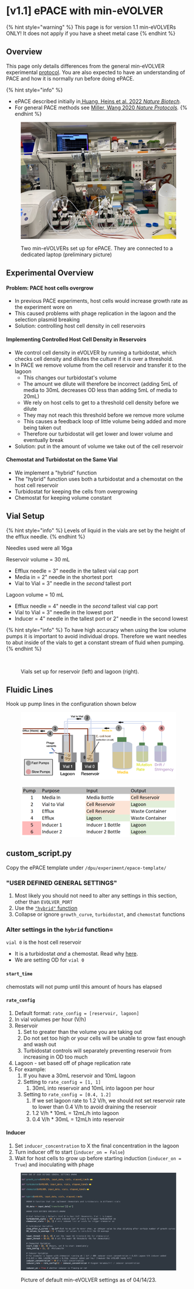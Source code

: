 # \[v1.1] ePACE with min-eVOLVER

{% hint style="warning" %}
This page is for version 1.1 min-eVOLVERs ONLY! It does not apply if you have a sheet metal case
{% endhint %}

## Overview

This page only details differences from the general min-eVOLVER experimental [protocol](../starting-an-experiment.md). You are also expected to have an understanding of PACE and how it is normally run before doing ePACE.

{% hint style="info" %}
* ePACE described initially in[ Huang, Heins et al. 2022 _Nature Biotech_](https://www.nature.com/articles/s41587-022-01410-2#Sec15)_._
* For general PACE methods see [Miller, Wang 2020 _Nature Protocols_](https://www.nature.com/articles/s41596-020-00410-3)_._
{% endhint %}

<figure><img src="../../../.gitbook/assets/image (1) (1) (1) (1) (1).png" alt=""><figcaption><p>Two min-eVOLVERs set up for ePACE. They are connected to a dedicated laptop (preliminary picture)</p></figcaption></figure>

## Experimental Overview

#### Problem: PACE host cells overgrow

* In previous PACE experiments, host cells would increase growth rate as the experiment wore on
* This caused problems with phage replication in the lagoon and the selection plasmid breaking
* Solution: controlling host cell density in cell reservoirs

#### Implementing Controlled Host Cell Density in Reservoirs

* We control cell density in eVOLVER by running a turbidostat, which checks cell density and dilutes the culture if it is over a threshold.
* In PACE we remove volume from the cell reservoir and transfer it to the lagoon
  * This changes our turbidostat's volume
  * The amount we dilute will therefore be incorrect (adding 5mL of media to 30mL decreases OD less than adding 5mL of media to 20mL)
  * We rely on host cells to get to a threshold cell density before we dilute
  * They may not reach this threshold before we remove more volume
  * This causes a feedback loop of little volume being added and more being taken out
  * Therefore our turbidostat will get lower and lower volume and eventually break
* Solution: put in the amount of volume we take out of the cell reservoir

#### Chemostat and Turbidostat on the Same Vial&#x20;

* We implement a "hybrid" function
* The "hybrid" function uses both a turbidostat and a chemostat on the host cell reservoir
* Turbidostat for keeping the cells from overgrowing
* Chemostat for keeping volume constant

## Vial Setup

{% hint style="info" %}
Levels of liquid in the vials are set by the height of the efflux needle.
{% endhint %}

Needles used were all 16ga

Reservoir volume = 30 mL

* Efflux needle = 3" needle in the tallest vial cap port
* Media in = 2" needle in the shortest port
* Vial to Vial = 3" needle in the _second_ tallest port

Lagoon volume = 10 mL

* Efflux needle = 4" needle in the _second_ tallest vial cap port
* Vial to Vial = 3" needle in the lowest port
* Inducer = 4" needle in the tallest port or 2" needle in the second lowest

{% hint style="info" %}
To have high accuracy when using the low volume pumps it is important to avoid individual drops. Therefore we want needles to abut inside of the vials to get a constant stream of fluid when pumping.
{% endhint %}

<figure><img src="../../../.gitbook/assets/image (7) (1).png" alt=""><figcaption><p>Vials set up for reservoir (left) and lagoon (right).</p></figcaption></figure>

## Fluidic Lines

Hook up pump lines in the configuration shown below

<figure><img src="../../../.gitbook/assets/image (1) (1) (1) (2).png" alt=""><figcaption></figcaption></figure>

<figure><img src="../../../.gitbook/assets/image (1) (1) (1) (2) (1).png" alt=""><figcaption></figcaption></figure>

## custom\_script.py

Copy the ePACE template under `/dpu/experiment/epace-template/`

### "USER DEFINED GENERAL SETTINGS"

1. Most likely you should not need to alter any settings in this section, other than `EVOLVER_PORT`
2. Use the [`"hybrid"` function](./#experimental-overview)
3. Collapse or ignore `growth_curve`, `turbidostat`, and `chemostat` functions

### Alter settings in the `hybrid` function=

`vial 0` is the host cell reservoir

* It is a turbidostat _and_ a chemostat. Read why [here](./#experimental-overview).
* We are setting OD for `vial 0`

#### `start_time`&#x20;

chemostats will not pump until this amount of hours has elapsed

#### `rate_config`

1. Default format: `rate_config = [reservoir, lagoon]`
2. In vial volumes per hour (V/h)
3. Reservoir
   1. Set to greater than the volume you are taking out
   2. Do not set too high or your cells will be unable to grow fast enough and wash out
   3. Turbidostat controls will separately preventing reservoir from increasing in OD too much&#x20;
4. Lagoon - set based off of phage replication rate
5. For example:
   1. If you have a 30mL reservoir and 10mL lagoon
   2. Setting to `rate_config = [1, 1]`
      1. 30mL into reservoir and 10mL into lagoon per hour
   3. Setting to `rate_config = [0.4, 1.2]`
      1. If we set lagoon rate to 1.2 V/h, we should not set reservoir rate to lower than 0.4 V/h to avoid draining the reservoir
      2. 1.2 V/h \* 10mL = 12mL/h into lagoon
      3. 0.4 V/h \* 30mL = 12mLh into reservoir

#### Inducer

1. Set `inducer_concentration` to X the final concentration in the lagoon
2. Turn inducer off to start (`inducer_on = False`)
3. Wait for host cells to grow up before starting induction (`inducer_on = True`) and inoculating with phage

<figure><img src="../../../.gitbook/assets/image (14) (1).png" alt=""><figcaption><p>Picture of default min-eVOLVER settings as of 04/14/23.</p></figcaption></figure>

